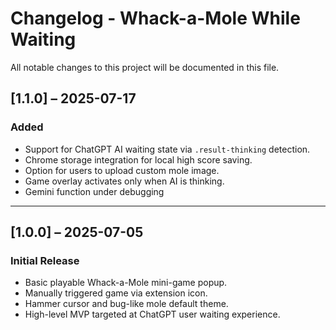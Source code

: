# Changelog - Whack-a-Mole While Waiting

All notable changes to this project will be documented in this file.

## [1.1.0] – 2025-07-17
### Added
- Support for ChatGPT AI waiting state via `.result-thinking` detection.
- Chrome storage integration for local high score saving.
- Option for users to upload custom mole image.
- Game overlay activates only when AI is thinking.
- Gemini function under debugging

---

## [1.0.0] – 2025-07-05
### Initial Release
- Basic playable Whack-a-Mole mini-game popup.
- Manually triggered game via extension icon.
- Hammer cursor and bug-like mole default theme.
- High-level MVP targeted at ChatGPT user waiting experience.